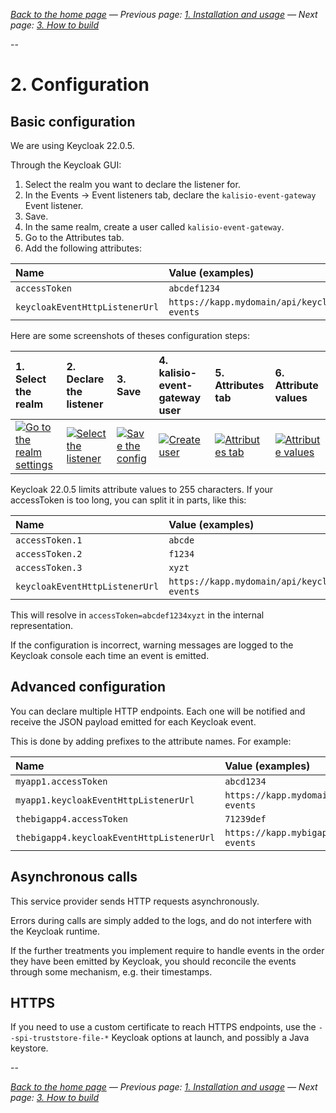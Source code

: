 _[Back to the home page](../README.md)
— Previous page: [1. Installation and usage](./Usage.md)
— Next page: [3. How to build](./Build.md)_

--

# 2. Configuration

## Basic configuration

We are using Keycloak 22.0.5.

Through the Keycloak GUI: 

1. Select the realm you want to declare the
   listener for.
2. In the Events → Event listeners tab, declare
   the `kalisio-event-gateway` Event listener.
3. Save.
4. In the same realm, create a user
   called `kalisio-event-gateway`.
5. Go to the Attributes tab.
6. Add the following attributes:

| Name | Value (examples) |
| :-- | :-- |
| `accessToken` | `abcdef1234` |
| `keycloakEventHttpListenerUrl` | `https://kapp.mydomain/api/keycloak-events` |

Here are some screenshots of theses configuration steps:

| 1. Select the realm | 2. Declare the listener | 3. Save | 4. kalisio-event-gateway user | 5. Attributes tab | 6. Attribute values |
| :-- | :-- | :-- | :-- | :-- | :-- |
| [![Go to the realm settings](https://gitlab.com/avcompris/kalisio/feathers-keycloak-listener-screenshots/-/raw/c607820462d12cb82d1c5206778b7aa6c54a8b42/screenshots/keycloak_setUp/00000008.png)](https://gitlab.com/avcompris/kalisio/feathers-keycloak-listener-screenshots/-/blob/c607820462d12cb82d1c5206778b7aa6c54a8b42/screenshots/keycloak_setUp/00000008.md) | [![Select the listener](https://gitlab.com/avcompris/kalisio/feathers-keycloak-listener-screenshots/-/raw/c607820462d12cb82d1c5206778b7aa6c54a8b42/screenshots/keycloak_setUp/00000011.png)](https://gitlab.com/avcompris/kalisio/feathers-keycloak-listener-screenshots/-/blob/c607820462d12cb82d1c5206778b7aa6c54a8b42/screenshots/keycloak_setUp/00000011.md) |  [![Save the config](https://gitlab.com/avcompris/kalisio/feathers-keycloak-listener-screenshots/-/raw/c607820462d12cb82d1c5206778b7aa6c54a8b42/screenshots/keycloak_setUp/00000013.png)](https://gitlab.com/avcompris/kalisio/feathers-keycloak-listener-screenshots/-/blob/c607820462d12cb82d1c5206778b7aa6c54a8b42/screenshots/keycloak_setUp/00000013.md) | [![Create user](https://gitlab.com/avcompris/kalisio/feathers-keycloak-listener-screenshots/-/raw/c607820462d12cb82d1c5206778b7aa6c54a8b42/screenshots/keycloak_setUp/00000016.png)](https://gitlab.com/avcompris/kalisio/feathers-keycloak-listener-screenshots/-/blob/c607820462d12cb82d1c5206778b7aa6c54a8b42/screenshots/keycloak_setUp/00000016.md) | [![Attributes tab](https://gitlab.com/avcompris/kalisio/feathers-keycloak-listener-screenshots/-/raw/c607820462d12cb82d1c5206778b7aa6c54a8b42/screenshots/keycloak_setUp/00000018.png)](https://gitlab.com/avcompris/kalisio/feathers-keycloak-listener-screenshots/-/blob/c607820462d12cb82d1c5206778b7aa6c54a8b42/screenshots/keycloak_setUp/00000018.md) | [![Attribute values](https://gitlab.com/avcompris/kalisio/feathers-keycloak-listener-screenshots/-/raw/c607820462d12cb82d1c5206778b7aa6c54a8b42/screenshots/keycloak_setUp/00000020.png)](https://gitlab.com/avcompris/kalisio/feathers-keycloak-listener-screenshots/-/blob/c607820462d12cb82d1c5206778b7aa6c54a8b42/screenshots/keycloak_setUp/00000020.md)  |

Keycloak 22.0.5 limits attribute values to 255 characters.
If your accessToken is too long, you can split it in parts, like this:

| Name | Value (examples) |
| :-- | :-- |
| `accessToken.1` | `abcde` |
| `accessToken.2` | `f1234` |
| `accessToken.3` | `xyzt` |
| `keycloakEventHttpListenerUrl` | `https://kapp.mydomain/api/keycloak-events` |

This will resolve in
`accessToken=abcdef1234xyzt` in the internal
representation.

If the configuration is incorrect,
warning messages are logged to
the Keycloak console each time an event is emitted.



## Advanced configuration

You can declare multiple HTTP
endpoints. Each one will be notified
and receive the JSON payload emitted for
each Keycloak event.

This is done by adding prefixes to the attribute
names. For example:

| Name | Value (examples) |
| :-- | :-- |
| `myapp1.accessToken` | `abcd1234` |
| `myapp1.keycloakEventHttpListenerUrl` | `https://kapp.mydomain1/api/keycloak-events` |
| `thebigapp4.accessToken` | `71239def` |
| `thebigapp4.keycloakEventHttpListenerUrl` | `https://kapp.mybigapp4/api/keycloak-events` |


## Asynchronous calls

This service provider sends HTTP requests asynchronously.

Errors during calls
are simply added to the logs, 
and do not interfere
with the Keycloak runtime.

If the further treatments you implement
require to handle events
in the order they have been emitted by Keycloak,
you should reconcile the events through some
mechanism, e.g. their timestamps.


## HTTPS

If you need to use a custom certificate
to reach HTTPS endpoints,
use the `--spi-truststore-file-*` Keycloak options
at launch, and possibly a Java keystore.



--


_[Back to the home page](../README.md)
— Previous page: [1. Installation and usage](./Usage.md)
— Next page: [3. How to build](./Build.md)_
